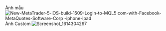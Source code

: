 Ảnh mẫu
![New-MetaTrader-5-iOS-build-1509-Login-to-MQL5 com-with-Facebook-MetaQuotes-Software-Corp -iphone-ipad](https://user-images.githubusercontent.com/71718554/109242617-01ccb400-780e-11eb-8bf0-5d58cf5075b6.png)
Ảnh Custom
![Screenshot_1614304297](https://user-images.githubusercontent.com/71718554/109243672-ee224d00-780f-11eb-9ffa-92670cd2f66e.png)
